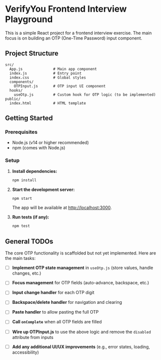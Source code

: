 # VerifyYou Frontend Interview Playground

This is a simple React project for a frontend interview exercise. The main focus is on building an OTP (One-Time Password) input component.

## Project Structure

```
src/
  App.js              # Main app component
  index.js            # Entry point
  index.css           # Global styles
  components/
    OTPInput.js       # OTP input UI component
  hooks/
    useOtp.js         # Custom hook for OTP logic (to be implemented)
public/
  index.html          # HTML template
```

## Getting Started

### Prerequisites

- Node.js (v14 or higher recommended)
- npm (comes with Node.js)

### Setup

1. **Install dependencies:**
   ```bash
   npm install
   ```

2. **Start the development server:**
   ```bash
   npm start
   ```
   The app will be available at [http://localhost:3000](http://localhost:3000).

3. **Run tests (if any):**
   ```bash
   npm test
   ```

## General TODOs

The core OTP functionality is scaffolded but not yet implemented. Here are the main tasks:

- [ ] **Implement OTP state management** in `useOtp.js` (store values, handle changes, etc.)
- [ ] **Focus management** for OTP fields (auto-advance, backspace, etc.)
- [ ] **Input change handler** for each OTP digit
- [ ] **Backspace/delete handler** for navigation and clearing
- [ ] **Paste handler** to allow pasting the full OTP
- [ ] **Call `onComplete`** when all OTP fields are filled
- [ ] **Wire up OTPInput.js** to use the above logic and remove the `disabled` attribute from inputs
- [ ] **Add any additional UI/UX improvements** (e.g., error states, loading, accessibility)

 